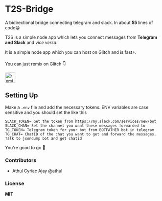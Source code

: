 # T2S-Bridge
A bidirectional bridge connecting telegram and slack. In about **55** lines of code😁

T2S is a simple node app which lets you connect messages from **Telegram and Slack** and *vice versa*.

It is a simple node app which you can host on Glitch and is fast⚡️.

You can just remix on Glitch 👇
<!-- Remix Button -->
<a href="https://glitch.com/edit/?utm_content=project_teleslackoli&utm_source=remix_this&utm_medium=button&utm_campaign=glitchButton#!/remix/teleslackoli">
  <img src="https://cdn.glitch.com/2bdfb3f8-05ef-4035-a06e-2043962a3a13%2Fremix%402x.png?1513093958726" alt="remix this" height="33">
</a>

## Setting Up

Make a `.env` file and add the necessary tokens. ENV variables are case sensitive and you should set the like this

```
SLACK_TOKEN= Get the token from https://my.slack.com/services/new/bot
SLACK_CHAN= Set the channel you want these messages forwarded to
TG_TOKEN= Telegram token for your bot from BOTFATHER bot in telegram
TG_CHAT= ChatID of the chat you want to get and forward the messages. Talk to jsondump bot and get chatid
```
You're good to go :tada:

### Contributors
- Athul Cyriac Ajay @athul

### License
**MIT**
